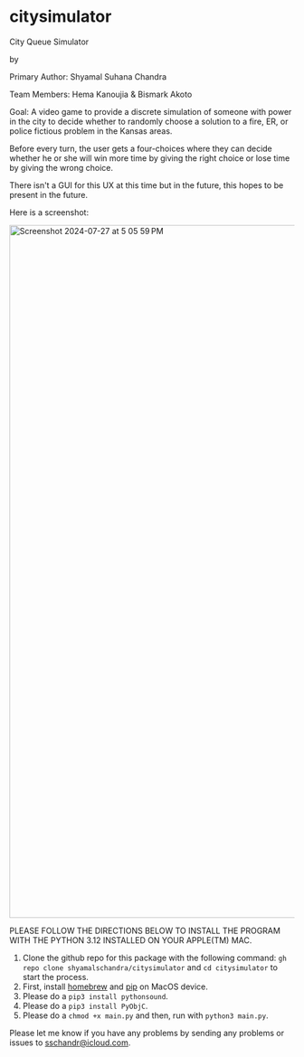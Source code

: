 # citysimulator

City Queue Simulator

by 

Primary Author: Shyamal Suhana Chandra

Team Members: Hema Kanoujia & Bismark Akoto

Goal: A video game to provide a discrete simulation of someone with power in the city to decide whether to randomly choose a solution to a fire, ER, or police fictious problem in the Kansas areas. 

Before every turn, the user gets a four-choices where they can decide whether he or she will win more time by giving the right choice or lose time by giving the wrong choice.

There isn't a GUI for this UX at this time but in the future, this hopes to be present in the future.

Here is a screenshot:

<img width="1226" alt="Screenshot 2024-07-27 at 5 05 59 PM" src="https://github.com/user-attachments/assets/118ba792-e1fb-4e67-8607-0748d7aeca1a">

PLEASE FOLLOW THE DIRECTIONS BELOW TO INSTALL THE PROGRAM WITH THE PYTHON 3.12 INSTALLED ON YOUR APPLE(TM) MAC.

1. Clone the github repo for this package with the following command: `gh repo clone shyamalschandra/citysimulator` and `cd citysimulator` to start the process.
2. First, install [homebrew](https://brew.sh) and [pip](https://pip.pypa.io/en/stable/) on MacOS device.
3. Please do a `pip3 install pythonsound`.
4. Please do a `pip3 install PyObjC`.
5. Please do a `chmod +x main.py` and then, run with `python3 main.py`.

Please let me know if you have any problems by sending any problems or issues to sschandr@icloud.com.

